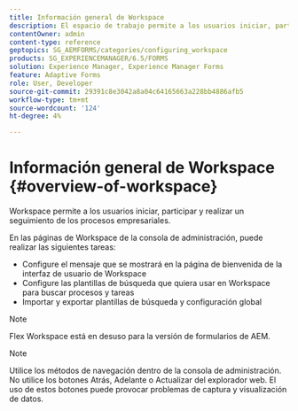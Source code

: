 ```yaml
---
title: Información general de Workspace
description: El espacio de trabajo permite a los usuarios iniciar, participar y realizar un seguimiento de los procesos empresariales. Vamos a obtener más información sobre el espacio de trabajo.
contentOwner: admin
content-type: reference
geptopics: SG_AEMFORMS/categories/configuring_workspace
products: SG_EXPERIENCEMANAGER/6.5/FORMS
solution: Experience Manager, Experience Manager Forms
feature: Adaptive Forms
role: User, Developer
source-git-commit: 29391c8e3042a8a04c64165663a228bb4886afb5
workflow-type: tm+mt
source-wordcount: '124'
ht-degree: 4%

---
```


# Información general de Workspace {#overview-of-workspace}

Workspace permite a los usuarios iniciar, participar y realizar un seguimiento de los procesos empresariales.

En las páginas de Workspace de la consola de administración, puede realizar las siguientes tareas:

* Configure el mensaje que se mostrará en la página de bienvenida de la interfaz de usuario de Workspace
* Configure las plantillas de búsqueda que quiera usar en Workspace para buscar procesos y tareas
* Importar y exportar plantillas de búsqueda y configuración global

>[!NOTE]
>
>Flex Workspace está en desuso para la versión de formularios de AEM.

>[!NOTE]
>
>Utilice los métodos de navegación dentro de la consola de administración. No utilice los botones Atrás, Adelante o Actualizar del explorador web. El uso de estos botones puede provocar problemas de captura y visualización de datos.
